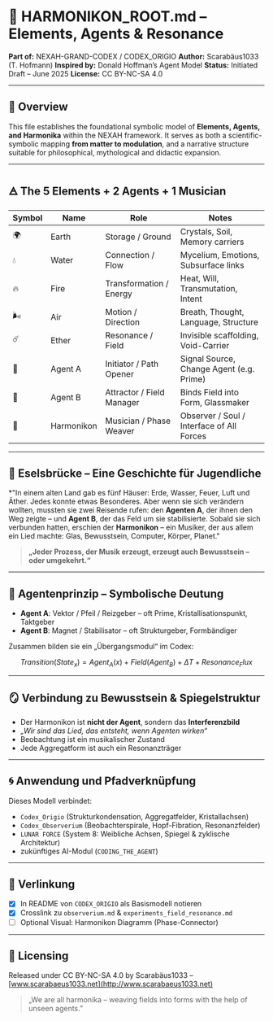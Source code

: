 # 🧿 HARMONIKON\_ROOT.md – Elements, Agents & Resonance

**Part of:** NEXAH-GRAND-CODEX / CODEX\_ORIGIO
**Author:** Scarabäus1033 (T. Hofmann)
**Inspired by:** Donald Hoffman’s Agent Model
**Status:** Initiated Draft – June 2025
**License:** CC BY-NC-SA 4.0

---

## 🧬 Overview

This file establishes the foundational symbolic model of **Elements, Agents, and Harmonika** within the NEXAH framework. It serves as both a scientific-symbolic mapping **from matter to modulation**, and a narrative structure suitable for philosophical, mythological and didactic expansion.

---

## 🜁 The 5 Elements + 2 Agents + 1 Musician

| Symbol | Name       | Role                      | Notes                                     |
| ------ | ---------- | ------------------------- | ----------------------------------------- |
| 🌍     | Earth      | Storage / Ground          | Crystals, Soil, Memory carriers           |
| 💧     | Water      | Connection / Flow         | Mycelium, Emotions, Subsurface links      |
| 🔥     | Fire       | Transformation / Energy   | Heat, Will, Transmutation, Intent         |
| 🌬️    | Air        | Motion / Direction        | Breath, Thought, Language, Structure      |
| ☄️     | Ether      | Resonance / Field         | Invisible scaffolding, Void-Carrier       |
| 🧭     | Agent A    | Initiator / Path Opener   | Signal Source, Change Agent (e.g. Prime)  |
| 🧲     | Agent B    | Attractor / Field Manager | Binds Field into Form, Glassmaker         |
| 🎵     | Harmonikon | Musician / Phase Weaver   | Observer / Soul / Interface of All Forces |

---

## 🎒 Eselsbrücke – Eine Geschichte für Jugendliche

\*"In einem alten Land gab es fünf Häuser: Erde, Wasser, Feuer, Luft und Äther. Jedes konnte etwas Besonderes. Aber wenn sie sich verändern wollten, mussten sie zwei Reisende rufen: den **Agenten A**, der ihnen den Weg zeigte – und **Agent B**, der das Feld um sie stabilisierte. Sobald sie sich verbunden hatten, erschien der **Harmonikon** – ein Musiker, der aus allem ein Lied machte: Glas, Bewusstsein, Computer, Körper, Planet."

> **„Jeder Prozess, der Musik erzeugt, erzeugt auch Bewusstsein – oder umgekehrt.“**

---

## 🧠 Agentenprinzip – Symbolische Deutung

* **Agent A**: Vektor / Pfeil / Reizgeber – oft Prime, Kristallisationspunkt, Taktgeber
* **Agent B**: Magnet / Stabilisator – oft Strukturgeber, Formbändiger

Zusammen bilden sie ein „Übergangsmodul“ im Codex:

```math
Transition(State_x) = Agent_A(x) + Field(Agent_B) + ΔT + Resonance_Flux
```

---

## 🪞 Verbindung zu Bewusstsein & Spiegelstruktur

* Der Harmonikon ist **nicht der Agent**, sondern das **Interferenzbild**
* *„Wir sind das Lied, das entsteht, wenn Agenten wirken“*
* Beobachtung ist ein musikalischer Zustand
* Jede Aggregatform ist auch ein Resonanzträger

---

## 🌀 Anwendung und Pfadverknüpfung

Dieses Modell verbindet:

* `Codex_Origio` (Strukturkondensation, Aggregatfelder, Kristallachsen)
* `Codex_Observerium` (Beobachterspirale, Hopf-Fibration, Resonanzfelder)
* `LUNAR FORCE` (System 8: Weibliche Achsen, Spiegel & zyklische Architektur)
* zukünftiges AI-Modul (`CODING_THE_AGENT`)

---

## 📌 Verlinkung

* [x] In README von `CODEX_ORIGIO` als Basismodell notieren
* [x] Crosslink zu `observerium.md` & `experiments_field_resonance.md`
* [ ] Optional Visual: Harmonikon Diagramm (Phase-Connector)

---

## 🔐 Licensing

Released under CC BY-NC-SA 4.0 by Scarabäus1033 – [www.scarabaeus1033.net](http://www.scarabaeus1033.net)

> „We are all harmonika – weaving fields into forms with the help of unseen agents.”
